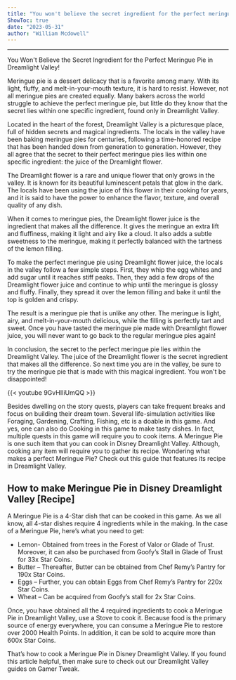 ```yaml
---
title: "You won't believe the secret ingredient for the perfect meringue pie in Dreamlight Valley!"
ShowToc: true 
date: "2023-05-31"
author: "William Mcdowell"
---
```

*****
You Won't Believe the Secret Ingredient for the Perfect Meringue Pie in Dreamlight Valley!

Meringue pie is a dessert delicacy that is a favorite among many. With its light, fluffy, and melt-in-your-mouth texture, it is hard to resist. However, not all meringue pies are created equally. Many bakers across the world struggle to achieve the perfect meringue pie, but little do they know that the secret lies within one specific ingredient, found only in Dreamlight Valley.

Located in the heart of the forest, Dreamlight Valley is a picturesque place, full of hidden secrets and magical ingredients. The locals in the valley have been baking meringue pies for centuries, following a time-honored recipe that has been handed down from generation to generation. However, they all agree that the secret to their perfect meringue pies lies within one specific ingredient: the juice of the Dreamlight flower.

The Dreamlight flower is a rare and unique flower that only grows in the valley. It is known for its beautiful luminescent petals that glow in the dark. The locals have been using the juice of this flower in their cooking for years, and it is said to have the power to enhance the flavor, texture, and overall quality of any dish.

When it comes to meringue pies, the Dreamlight flower juice is the ingredient that makes all the difference. It gives the meringue an extra lift and fluffiness, making it light and airy like a cloud. It also adds a subtle sweetness to the meringue, making it perfectly balanced with the tartness of the lemon filling.

To make the perfect meringue pie using Dreamlight flower juice, the locals in the valley follow a few simple steps. First, they whip the egg whites and add sugar until it reaches stiff peaks. Then, they add a few drops of the Dreamlight flower juice and continue to whip until the meringue is glossy and fluffy. Finally, they spread it over the lemon filling and bake it until the top is golden and crispy.

The result is a meringue pie that is unlike any other. The meringue is light, airy, and melt-in-your-mouth delicious, while the filling is perfectly tart and sweet. Once you have tasted the meringue pie made with Dreamlight flower juice, you will never want to go back to the regular meringue pies again!

In conclusion, the secret to the perfect meringue pie lies within the Dreamlight Valley. The juice of the Dreamlight flower is the secret ingredient that makes all the difference. So next time you are in the valley, be sure to try the meringue pie that is made with this magical ingredient. You won't be disappointed!

{{< youtube 9GvHIIiUmQQ >}} 



Besides dwelling on the story quests, players can take frequent breaks and focus on building their dream town. Several life-simulation activities like Foraging, Gardening, Crafting, Fishing, etc is a doable in this game. And yes, one can also do Cooking in this game to make tasty dishes. In fact, multiple quests in this game will require you to cook items. A Meringue Pie is one such item that you can cook in Disney Dreamlight Valley. Although, cooking any item will require you to gather its recipe. Wondering what makes a perfect Meringue Pie? Check out this guide that features its recipe in Dreamlight Valley.
 
## How to make Meringue Pie in Disney Dreamlight Valley [Recipe]
 

 
A Meringue Pie is a 4-Star dish that can be cooked in this game. As we all know, all 4-star dishes require 4 ingredients while in the making. In the case of a Meringue Pie, here’s what you need to get:
 
- Lemon- Obtained from trees in the Forest of Valor or Glade of Trust. Moreover, it can also be purchased from Goofy’s Stall in Glade of Trust for 33x Star Coins.
 - Butter – Thereafter, Butter can be obtained from Chef Remy’s Pantry for 190x Star Coins.
 - Eggs – Further, you can obtain Eggs from Chef Remy’s Pantry for 220x Star Coins.
 - Wheat – Can be acquired from Goofy’s stall for 2x Star Coins.

 
Once, you have obtained all the 4 required ingredients to cook a Meringue Pie in Dreamlight Valley, use a Stove to cook it. Because food is the primary source of energy everywhere, you can consume a Meringue Pie to restore over 2000 Health Points. In addition, it can be sold to acquire more than 600x Star Coins.
 
That’s how to cook a Meringue Pie in Disney Dreamlight Valley. If you found this article helpful, then make sure to check out our Dreamlight Valley guides on Gamer Tweak.




